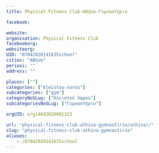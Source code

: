 ```yaml
---
title: Physical Fitness Club-Αθήνα-Γυμναστήριο

facebook:

website:
organisation: Physical Fitness Club
facebookorg:
websiteorg:
UID: "07042020141635school"
cities: "Αθήνα"
perioxi: ""
address: ""

places: [""]
categories: ["kleistou-xorou"]
subcategories: ["gym"]
categoryNoSLug: ["Κλειστού Χώρου"]
subcategoriesNoSLug: ["Γυμναστήριο"]

orgUID: org14042020001323

url: "physical-fitness-club-athina-gymnastirio/athina//"
slug: "physical-fitness-club-athina-gymnastirio"
aliases:
    - /07042020141635school
---
```





